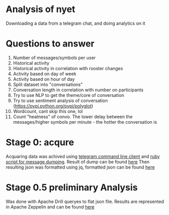 # Analysis of nyet
Downloading a data from a telegram chat, and doing analytics on it

# Questions to answer
1) Number of messages/symbols per user
2) Historical activity
3) Historical activity in correlation with rooster changes
4) Activity based on day of week
5) Activity based on hour of day
6) Split dataset into "conversations"
7) Conversation length in correlation with number on participants
8) Try to use NLP to get the theme/core of conversation
9) Try to use sentiment analysis of conversation (https://pypi.python.org/pypi/polyglot)
10) Wordcount, cant skip this one, lol
11) Count "heatness" of convo. The lower delay between the messages/higher symbols per minute - the hotter the conversation is

# Stage 0: acqure
Acquaring data was achived using [telegram command line client][1] and [ruby script for message dumping][2].
Result of dump can be found [here][3] 
Then resulting json was formatted using jq, formatted json can be found [here][4]

# Stage 0.5 preliminary Analysis
Was done with Apache Drill queryes to flat json file. Results are represented in Apache Zeppelin and can be found [here][5]

[1]: https://github.com/vysheng/tg 
[2]: https://github.com/tvdstaaij/telegram-history-dump 
[3]: https://drive.google.com/open?id=0B087siVevjlkUUNxb1RnWGlpYjA
[4]: https://drive.google.com/open?id=0B087siVevjlkejFNU25CbHNqamM
[5]: https://www.zepl.com/viewer/notebooks/bm90ZTovL2xvYnppc29uL2UyZGVjZWZiNTM1MDRiZDdiZjFhYTQxYTliMTU4ZGQyL25vdGUuanNvbg
